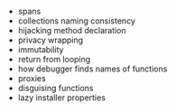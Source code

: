 - spans
- collections naming consistency
- hijacking method declaration
- privacy wrapping
- immutability
- return from looping
- how debugger finds names of functions
- proxies
- disguising functions
- lazy installer properties
